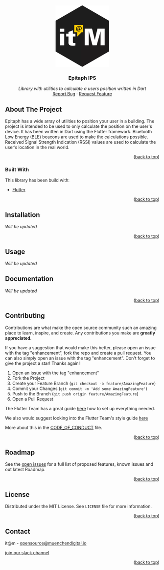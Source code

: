 <div id="top"></div>
<!-- PROJECT SHIELDS -->
<!-- END OF PROJECT SHIELDS -->

<!-- PROJECT LOGO -->
<br />
<div align="center">
  <a href="#">
    <img src="/images/logo.png" alt="Logo" height="200">
  </a>

<h3 align="center">Epitaph IPS</h3>

  <p align="center">
    <i>Library with utilities to calculate a users position written in Dart</i>
    <br /><a href="#">Report Bug</a>
    ·
    <a href="#">Request Feature</a>
  </p>
</div>

<!-- ABOUT THE PROJECT -->
## About The Project

Epitaph has a wide array of utilities to position your user in a building. The project is intended to be used to only calculate the position on the user's device. 
It has been written in Dart using the Flutter framework. Bluetooth Low Energy (BLE) beacons are used to make the calculations possible.
Received Signal Strength Indication (RSSI) values are used to calculate the user’s location in the real world. 
<p align="right">(<a href="#top">back to top</a>)</p>



### Built With

This library has been build with:
 - [Flutter](https://flutter.dev/)


<p align="right">(<a href="#top">back to top</a>)</p>

## Installation

<i>Will be updated</i>

<p align="right">(<a href="#top">back to top</a>)</p>

## Usage

<i>Will be updated</i>

## Documentation
<i>Will be updated</i>

<p align="right">(<a href="#top">back to top</a>)</p>

<!-- CONTRIBUTING -->
## Contributing

Contributions are what make the open source community such an amazing place to learn, inspire, and create. Any contributions you make are **greatly appreciated**.

If you have a suggestion that would make this better, please open an issue with the tag "enhancement", fork the repo and create a pull request. You can also simply open an issue with the tag "enhancement".
Don't forget to give the project a star! Thanks again!

1. Open an issue with the tag "enhancement"
2. Fork the Project
3. Create your Feature Branch (`git checkout -b feature/AmazingFeature`)
4. Commit your Changes (`git commit -m 'Add some AmazingFeature'`)
5. Push to the Branch (`git push origin feature/AmazingFeature`)
6. Open a Pull Request

The Flutter Team has a great guide [here](https://docs.flutter.dev/get-started/install) how to set up everything needed.

We also would suggest looking into the Flutter Team's style guide [here](https://github.com/flutter/flutter/wiki/Style-guide-for-Flutter-repo)

More about this in the [CODE_OF_CONDUCT](/CODE_OF_CONDUCT.md) file.

<p align="right">(<a href="#top">back to top</a>)</p>

<!-- ROADMAP -->
## Roadmap


See the [open issues](#) for a full list of proposed features, known issues and out latest Roadmap.

<p align="right">(<a href="#top">back to top</a>)</p>


<!-- LICENSE -->
## License

Distributed under the MIT License. See `LICENSE` file for more information.

<p align="right">(<a href="#top">back to top</a>)</p>


<!-- CONTACT -->
## Contact

it@m - opensource@muenchendigital.io

[join our slack channel](https://join.slack.com/t/digiwf/shared_invite/zt-14jxazj1j-jq0WNtXp7S7HAwJA7tKgpw)

<p align="right">(<a href="#top">back to top</a>)</p>


<!-- MARKDOWN LINKS & IMAGES -->
<!-- https://www.markdownguide.org/basic-syntax/#reference-style-links -->
